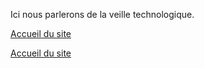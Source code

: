 Ici nous parlerons de la veille technologique.

<!-- Lien en HTML vers la racine du site (README.md) -->
<a href=".">Accueil du site</a>
                            
<!-- Lien en markdown vers la racine du site (README.md) -->
[Accueil du site](.)
